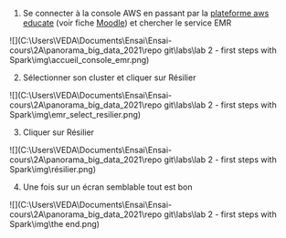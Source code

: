 1. Se connecter à la console AWS en passant par la [plateforme aws educate](https://aws.amazon.com/fr/education/awseducate/) (voir fiche [Moodle](https://foad-moodle.ensai.fr/mod/resource/view.php?id=7633)) et chercher le service EMR

![](C:\Users\VEDA\Documents\Ensai\Ensai-cours\2A\panorama_big_data_2021\repo git\labs\lab 2 - first steps with Spark\img\accueil_console_emr.png)

2. Sélectionner son cluster et cliquer sur Résilier

![](C:\Users\VEDA\Documents\Ensai\Ensai-cours\2A\panorama_big_data_2021\repo git\labs\lab 2 - first steps with Spark\img\emr_select_resilier.png)

3. Cliquer sur Résilier

![](C:\Users\VEDA\Documents\Ensai\Ensai-cours\2A\panorama_big_data_2021\repo git\labs\lab 2 - first steps with Spark\img\résilier.png)

4. Une fois sur un écran semblable tout est bon

![](C:\Users\VEDA\Documents\Ensai\Ensai-cours\2A\panorama_big_data_2021\repo git\labs\lab 2 - first steps with Spark\img\the end.png)